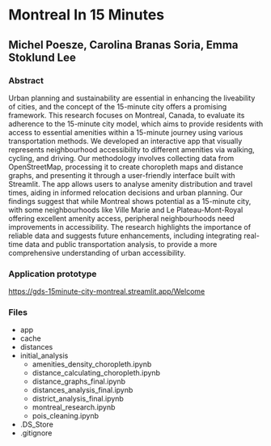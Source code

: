 # Montreal In 15 Minutes

## Michel Poesze, Carolina Branas Soria, Emma Stoklund Lee

### Abstract

Urban planning and sustainability are essential in enhancing the liveability of cities, and the concept of
the 15-minute city offers a promising framework. This research focuses on Montreal, Canada, to evaluate its
adherence to the 15-minute city model, which aims to provide residents with access to essential amenities
within a 15-minute journey using various transportation methods. We developed an interactive app that
visually represents neighbourhood accessibility to different amenities via walking, cycling, and driving. Our
methodology involves collecting data from OpenStreetMap, processing it to create choropleth maps and
distance graphs, and presenting it through a user-friendly interface built with Streamlit. The app allows users
to analyse amenity distribution and travel times, aiding in informed relocation decisions and urban planning.
Our findings suggest that while Montreal shows potential as a 15-minute city, with some neighbourhoods like
Ville Marie and Le Plateau-Mont-Royal offering excellent amenity access, peripheral neighbourhoods need
improvements in accessibility. The research highlights the importance of reliable data and suggests future
enhancements, including integrating real-time data and public transportation analysis, to provide a more
comprehensive understanding of urban accessibility.

### Application prototype

https://gds-15minute-city-montreal.streamlit.app/Welcome

### Files

- app
- cache
- distances
- initial_analysis
    - amenities_density_choropleth.ipynb
    - distance_calculating_choropleth.ipynb
    - distance_graphs_final.ipynb
    - distances_analysis_final.ipynb
    - district_analysis_final.ipynb
    - montreal_research.ipynb
    - pois_cleaning.ipynb
- .DS_Store
- .gitignore
